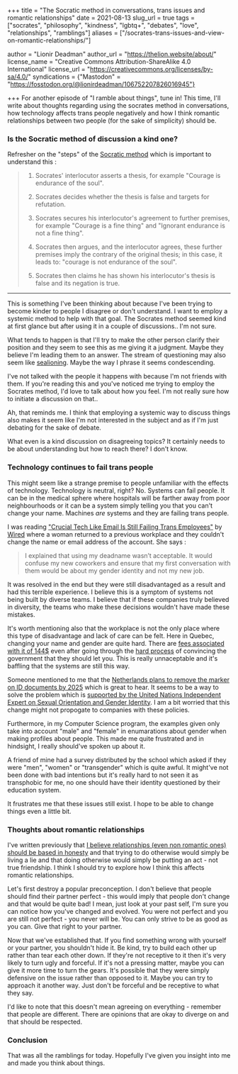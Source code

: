 +++
title = "The Socratic method in conversations, trans issues and romantic relationships"
date = 2021-08-13
slug_url = true
tags = ["socrates", "philosophy", "kindness", "lgbtq+", "debates", "love", "relationships", "ramblings"]
aliases = ["/socrates-trans-issues-and-view-on-romantic-relationships/"]

author = "Lionir Deadman"
author_url = "https://thelion.website/about/"
license_name = "Creative Commons Attribution-ShareAlike 4.0 International"
license_url = "https://creativecommons.org/licenses/by-sa/4.0/"
syndications = {"Mastodon" = "https://fosstodon.org/@lionirdeadman/106752207826016945"}

+++
For another episode of "I ramble about things", tune in! This time, I'll write about thoughts regarding using the socrates method in conversations, how technology affects trans people negatively and how I think romantic relationships between two people (for the sake of simplicity) should be.
<!--more-->

### Is the Socratic method of discussion a kind one?

Refresher on the "steps" of the [Socratic method](https://en.wikipedia.org/wiki/Socratic_method) which is important to understand this : 

> 1. Socrates' interlocutor asserts a thesis, for example "Courage is endurance of the soul".
>
> 2. Socrates decides whether the thesis is false and targets for refutation.
>
> 3. Socrates secures his interlocutor's agreement to further premises, for example "Courage is a fine thing" and "Ignorant endurance is not a fine thing".
>
> 4. Socrates then argues, and the interlocutor agrees, these further premises imply the contrary of the original thesis; in this case, it leads to: "courage is not endurance of the soul".
>
> 5. Socrates then claims he has shown his interlocutor's thesis is false and its negation is true.

---

This is something I've been thinking about because I've been trying to become kinder to people I disagree or don't understand. I want to employ a systemic method to help with that goal. The Socrates method seemed kind at first glance but after using it in a couple of discussions.. I'm not sure.

What tends to happen is that I'll try to make the other person clarify their position and they seem to see this as me giving it a judgment. Maybe they believe I'm leading them to an answer. The stream of questioning may also seem like [sealioning](https://en.wikipedia.org/wiki/Sealioning). Maybe the way I phrase it seems condescending.

I've not talked with the people it happens with because I'm not friends with them. If you're reading this and you've noticed me trying to employ the Socrates method, I'd love to talk about how you feel. I'm not really sure how to initiate a discussion on that..

Ah, that reminds me. I think that employing a systemic way to discuss things also makes it seem like I'm not interested in the subject and as if I'm just debating for the sake of debate.

What even is a kind discussion on disagreeing topics? It certainly needs to be about understanding but how to reach there? I don't know.

### Technology continues to fail trans people

This might seem like a strange premise to people unfamiliar with the effects of technology. Technology is neutral, right? No. Systems can fail people. It can be in the medical sphere where hospitals will be farther away from poor neighbourhoods or it can be a system simply telling you that you can't change your name. Machines *are* systems and they are failing trans people.

I was reading ["Crucial Tech Like Email Is Still Failing Trans Employees"](https://www.wired.com/story/opinion-crucial-tech-like-email-is-still-failing-trans-employees) by [Wired](https://en.wikipedia.org/wiki/Wired_(magazine)) where a woman returned to a previous workplace and they couldn't change the name or email address of the account. She says :

> I explained that using my deadname wasn’t acceptable. It would confuse my new coworkers and ensure that my first conversation with them would be about my gender identity and not my new job.

It was resolved in the end but they were still disadvantaged as a result and had this terrible experience. I believe this is a symptom of systems not being built by diverse teams. I believe that if these companies truly believed in diversity, the teams who make these decisions wouldn't have made these mistakes.

It's worth mentioning also that the workplace is not the only place where this type of disadvantage and lack of care can be felt. Here in Quebec, changing your name and gender are quite hard. There are [fees associated with it of 144$](http://www.etatcivil.gouv.qc.ca/en/certificate-copy/processing-time.html#autresservices) even after going through the [hard process](http://www.etatcivil.gouv.qc.ca/en/change-name.html) of convincing the government that they should let you. This is really unnaceptable and it's baffling that the systems are still this way.

Someone mentioned to me that the [Netherlands plans to remove the marker on ID documents by 2025](https://www.hrw.org/news/2020/07/08/netherlands-sees-no-role-gender-marker-id-documents) which is great to hear. It seems to be a way to solve the problem which is [supported by the United Nations Independent Expert on Sexual Orientation and Gender Identity](https://undocs.org/en/A/73/152). I am a bit worried that this change might not propogate to companies with these policies.

Furthermore, in my Computer Science program, the examples given only take into account "male" and "female" in enumarations about gender when making profiles about people. This made me quite frustrated and in hindsight, I really should've spoken up about it.

A friend of mine had a survey distributed by the school which asked if they were "men", "women" or "transgender" which is quite awful. It might've not been done with bad intentions but it's really hard to not seen it as transphobic for me, no one should have their identity questioned by their education system.

It frustrates me that these issues still exist. I hope to be able to change things even a little bit.

### Thoughts about romantic relationships

I've written previously that [I believe relationships (even non romantic ones) should be based in honesty](/2018-05-14/) and that trying to do otherwise would simply be living a lie and that doing otherwise would simply be putting an act - not true friendship. I think I should try to explore how I think this affects romantic relationships.

Let's first destroy a popular preconception. I don't believe that people should find their partner perfect - this would imply that people don't change and that would be quite bad! I mean, just look at your past self, I'm sure you can notice how you've changed and evolved. You were not perfect and you are still not perfect - you never will be. You can only strive to be as good as you can. Give that right to your partner.

Now that we've established that. If you find something wrong with yourself or your partner, you shouldn't hide it. Be kind, try to build each other up rather than tear each other down. If they're not receptive to it then it's very likely to turn ugly and forceful. If it's not a pressing matter, maybe you can give it more time to turn the gears. It's possible that they were simply defensive on the issue rather than opposed to it. Maybe you can try to approach it another way. Just don't be forceful and be receptive to what they say.

I'd like to note that this doesn't mean agreeing on everything - remember that people are different. There are opinions that are okay to diverge on and that should be respected.

### Conclusion

That was all the ramblings for today. Hopefully I've given you insight into me and made you think about things.
